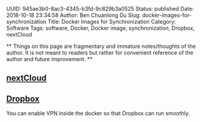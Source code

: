 UUID: 945ae3b0-8ac3-4345-b3fd-9c829b3a0525
Status: published
Date: 2018-10-18 23:34:58
Author: Ben Chuanlong Du
Slug: docker-images-for-synchronization
Title: Docker Images for Synchronization
Category: Software
Tags: software, Docker, Docker image, synchronization, Dropbox, nextCloud

**
Things on this page are
fragmentary and immature notes/thoughts of the author.
It is not meant to readers
but rather for convenient reference of the author and future improvement.
**

## [nextCloud](https://hub.docker.com/_/nextcloud/)

## [Dropbox](https://hub.docker.com/janeczku/dropbox)

You can enable VPN inside the docker so that Dropbox can run smoothly.